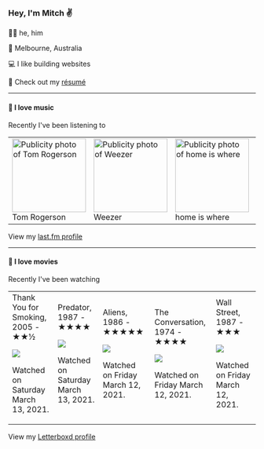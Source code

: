 <article><h3>Hey, I&#x27;m Mitch ✌️</h3><section><p>🙆‍♂️ he, him</p><p>📍 Melbourne, Australia</p><p>💻 I like building websites</p><p>📝 Check out my <a href="https://github.com/my-slab/resume">résumé</a></p></section><hr/><section><h4>💽 I love music</h4><p>Recently I&#x27;ve been listening to</p><table><tbody><td><img src="https://lastfm.freetls.fastly.net/i/u/174s/5cc39686d2f1def4dfcef3e089f2705e.png" height="150px" alt="Publicity photo of Tom Rogerson"/><br/>Tom Rogerson</td><td><img src="https://lastfm.freetls.fastly.net/i/u/174s/a986774f52c2438fbe38f019812d3896.png" height="150px" alt="Publicity photo of Weezer"/><br/>Weezer</td><td><img src="https://lastfm.freetls.fastly.net/i/u/174s/9a55c583dd32b965b46e24963338dc8c.png" height="150px" alt="Publicity photo of home is where"/><br/>home is where</td><td><img src="https://lastfm.freetls.fastly.net/i/u/174s/2635f421c1289ad8990f8935054e1437.png" height="150px" alt="Publicity photo of slowthai"/><br/>slowthai</td><td><img src="https://lastfm.freetls.fastly.net/i/u/174s/515f36ed25dd44c5c43c131ee3f8c239.png" height="150px" alt="Publicity photo of Diet Cig"/><br/>Diet Cig</td></tbody></table><span>View my <a href="https://www.last.fm/user/mylsb">last.fm profile</a></span></section><hr/><section><h4>📼 I love movies</h4><p>Recently I&#x27;ve been watching</p><table><tbody><td>Thank You for Smoking, 2005 - ★★½<br/><span> <p><img src="https://a.ltrbxd.com/resized/sm/upload/qh/tu/w1/wm/v8PKsbAGIvAhKbbRUjdQ3jgFD2S-0-500-0-750-crop.jpg?k=91249c4c6b"/></p> <p>Watched on Saturday March 13, 2021.</p> </span></td><td>Predator, 1987 - ★★★★<br/><span> <p><img src="https://a.ltrbxd.com/resized/film-poster/5/1/9/4/4/51944-predator-0-500-0-750-crop.jpg?k=4a351e99f1"/></p> <p>Watched on Saturday March 13, 2021.</p> </span></td><td>Aliens, 1986 - ★★★★★<br/><span> <p><img src="https://a.ltrbxd.com/resized/film-poster/5/1/4/4/5/51445-aliens-0-500-0-750-crop.jpg?k=59853a7bff"/></p> <p>Watched on Friday March 12, 2021.</p> </span></td><td>The Conversation, 1974 - ★★★★<br/><span> <p><img src="https://a.ltrbxd.com/resized/film-poster/5/1/5/2/9/51529-the-conversation-0-500-0-750-crop.jpg?k=ed2e98d7a3"/></p> <p>Watched on Friday March 12, 2021.</p> </span></td><td>Wall Street, 1987 - ★★★<br/><span> <p><img src="https://a.ltrbxd.com/resized/sm/upload/7p/x6/6d/bx/iWDAsG7SYRnGsRBXf6sgfNvwkWM-0-500-0-750-crop.jpg?k=aa5b014759"/></p> <p>Watched on Friday March 12, 2021.</p> </span></td></tbody></table><span>View my <a href="https://letterboxd.com/myslab/">Letterboxd profile</a></span></section></article>